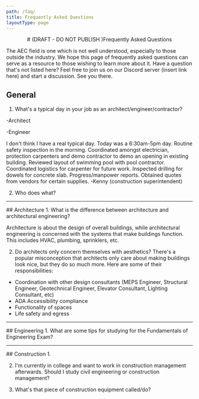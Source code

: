 ```yaml
---
path: /faq/
title: Frequently Asked Questions
layoutType: page
---
```



<center># (DRAFT - DO NOT PUBLISH )Frequently Asked Questions</center>

The AEC field is one which is not well understood, especially to those outside the industry. We hope this page of frequently asked questions can serve as a resource to those wishing to learn more about it. Have a question that's not listed here? Feel free to join us on our Discord server (insert link here) and start a discussion. See you there.


## General

1. What's a typical day in your job as an architect/engineer/contractor?

-Architect

-Engineer

I don't think I have a real typical day. Today was a 6:30am-5pm day. Routine safety inspection in the morning. Coordinated amongst electrician, protection carpenters and demo contractor to demo an opening in existing building. Reviewed layout of swimming pool with pool contractor. Coordinated logistics for carpenter for future work. Inspected drilling for dowels for concrete slab. Progress/manpower reports. Obtained quotes from vendors for certain supplies. 
-Kenny (construction superintendent)

2. Who does what?
<hr>
## Architecture
1. What is the difference between architecture and architectural engineering?

Architecture is about the design of overall buildings, while architectural engineering is concerned with the systems that make buildings function. This includes HVAC, plumbing, sprinklers, etc.

2. Do architects only concern themselves with aesthetics?
There's a popular misconception that architects only care about making buildings look nice, but they do so much more. Here are some of their responsibilities:
- Coordination with other design consultants (MEPS Engineer, Structural Engineer, Geotechnical Engineer, Elevator Consultant, Lighting Consultant, etc)
- ADA Accessibility compliance
- Functionality of spaces
- Life safety and egress
<hr>
## Engineering
1. What are some tips for studying for the Fundamentals of Engineering Exam?


<hr>
## Construction
1. 

2. I'm currently in college and want to work in construction management afterwards. Should I study civil engineering or construction management?

3. What's that piece of construction equipment called/do?






